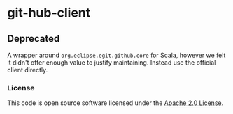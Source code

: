 
# git-hub-client

## Deprecated

A wrapper around `org.eclipse.egit.github.core` for Scala, however we felt it didn't offer enough value to justify maintaining. Instead use the official client directly.

### License

This code is open source software licensed under the [Apache 2.0 License]("http://www.apache.org/licenses/LICENSE-2.0.html").
